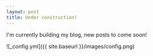 ```yaml
---
layout: post
title: Under construction!
---
```


I'm currently building my blog, new posts to come soon!

![_config.yml]({{ site.baseurl }}/images/config.png)
